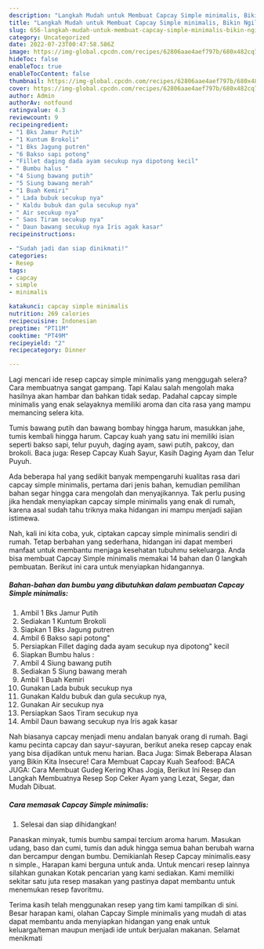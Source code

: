 ```yaml
---
description: "Langkah Mudah untuk Membuat Capcay Simple minimalis, Bikin Ngiler"
title: "Langkah Mudah untuk Membuat Capcay Simple minimalis, Bikin Ngiler"
slug: 656-langkah-mudah-untuk-membuat-capcay-simple-minimalis-bikin-ngiler
category: Uncategorized
date: 2022-07-23T00:47:58.586Z
image: https://img-global.cpcdn.com/recipes/62806aae4aef797b/680x482cq70/capcay-simple-minimalis-foto-resep-utama.jpg
hideToc: false
enableToc: true
enableTocContent: false
thumbnail: https://img-global.cpcdn.com/recipes/62806aae4aef797b/680x482cq70/capcay-simple-minimalis-foto-resep-utama.jpg
cover: https://img-global.cpcdn.com/recipes/62806aae4aef797b/680x482cq70/capcay-simple-minimalis-foto-resep-utama.jpg
author: Admin
authorAv: notfound
ratingvalue: 4.3
reviewcount: 9
recipeingredient:
- "1 Bks Jamur Putih"
- "1 Kuntum Brokoli"
- "1 Bks Jagung putren"
- "6 Bakso sapi potong"
- "Fillet daging dada ayam secukup nya dipotong kecil"
- " Bumbu halus "
- "4 Siung bawang putih"
- "5 Siung bawang merah"
- "1 Buah Kemiri"
- " Lada bubuk secukup nya"
- " Kaldu bubuk dan gula secukup nya"
- " Air secukup nya"
- " Saos Tiram secukup nya"
- " Daun bawang secukup nya Iris agak kasar"
recipeinstructions:

- "Sudah jadi dan siap dinikmati!"
categories:
- Resep
tags:
- capcay
- simple
- minimalis

katakunci: capcay simple minimalis 
nutrition: 269 calories
recipecuisine: Indonesian
preptime: "PT11M"
cooktime: "PT49M"
recipeyield: "2"
recipecategory: Dinner

---
```



Lagi mencari ide resep capcay simple minimalis yang menggugah selera? Cara membuatnya sangat gampang. Tapi Kalau salah mengolah maka hasilnya akan hambar dan bahkan tidak sedap. Padahal capcay simple minimalis yang enak selayaknya memiliki aroma dan cita rasa yang mampu memancing selera kita.


Tumis bawang putih dan bawang bombay hingga harum, masukkan jahe, tumis kembali hingga harum. Capcay kuah yang satu ini memiliki isian seperti bakso sapi, telur puyuh, daging ayam, sawi putih, pakcoy, dan brokoli. Baca juga: Resep Capcay Kuah Sayur, Kasih Daging Ayam dan Telur Puyuh.

Ada beberapa hal yang sedikit banyak mempengaruhi kualitas rasa dari capcay simple minimalis, pertama dari jenis bahan, kemudian pemilihan bahan segar hingga cara mengolah dan menyajikannya. Tak perlu pusing jika hendak menyiapkan capcay simple minimalis yang enak di rumah, karena asal sudah tahu triknya maka hidangan ini mampu menjadi sajian istimewa.


Nah, kali ini kita coba, yuk, ciptakan capcay simple minimalis sendiri di rumah. Tetap berbahan yang sederhana, hidangan ini dapat memberi manfaat untuk membantu menjaga kesehatan tubuhmu sekeluarga. Anda bisa membuat Capcay Simple minimalis memakai 14 bahan dan 0 langkah pembuatan. Berikut ini cara untuk menyiapkan hidangannya.

<!--inarticleads1-->

##### Bahan-bahan dan bumbu yang dibutuhkan dalam pembuatan Capcay Simple minimalis:

1. Ambil 1 Bks Jamur Putih
1. Sediakan 1 Kuntum Brokoli
1. Siapkan 1 Bks Jagung putren
1. Ambil 6 Bakso sapi potong&#34;
1. Persiapkan Fillet daging dada ayam secukup nya dipotong&#34; kecil
1. Siapkan  Bumbu halus :
1. Ambil 4 Siung bawang putih
1. Sediakan 5 Siung bawang merah
1. Ambil 1 Buah Kemiri
1. Gunakan  Lada bubuk secukup nya
1. Gunakan  Kaldu bubuk dan gula secukup nya,
1. Gunakan  Air secukup nya
1. Persiapkan  Saos Tiram secukup nya
1. Ambil  Daun bawang secukup nya Iris agak kasar


Nah biasanya capcay menjadi menu andalan banyak orang di rumah. Bagi kamu pecinta capcay dan sayur-sayuran, berikut aneka resep capcay enak yang bisa dijadikan untuk menu harian. Baca Juga: Simak Beberapa Alasan yang Bikin Kita Insecure! Cara Membuat Capcay Kuah Seafood: BACA JUGA: Cara Membuat Gudeg Kering Khas Jogja, Berikut Ini Resep dan Langkah Membuatnya Resep Sop Ceker Ayam yang Lezat, Segar, dan Mudah Dibuat. 

<!--inarticleads2-->

##### Cara memasak Capcay Simple minimalis:


1. Selesai dan siap dihidangkan!

Panaskan minyak, tumis bumbu sampai tercium aroma harum. Masukan udang, baso dan cumi, tumis dan aduk hingga semua bahan berubah warna dan bercampur dengan bumbu. Demikianlah Resep Capcay minimalis.easy n simple., Harapan kami berguna untuk anda. Untuk mencari resep lainnya silahkan gunakan Kotak pencarian yang kami sediakan. Kami memiliki sekitar satu juta resep masakan yang pastinya dapat membantu untuk menemukan resep favoritmu. 

Terima kasih telah menggunakan resep yang tim kami tampilkan di sini. Besar harapan kami, olahan Capcay Simple minimalis yang mudah di atas dapat membantu anda menyiapkan hidangan yang enak untuk keluarga/teman maupun menjadi ide untuk berjualan makanan. Selamat menikmati
